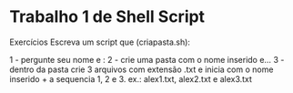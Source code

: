 # Trabalho 1 de Shell Script
Exercícios
Escreva um script que (criapasta.sh):

1 - pergunte seu nome e :
2 - crie uma pasta com o nome inserido e…
3 - dentro da pasta crie 3 arquivos com extensão .txt e inicia com o nome inserido + a sequencia 1, 2 e 3. ex.: alex1.txt, alex2.txt e alex3.txt
